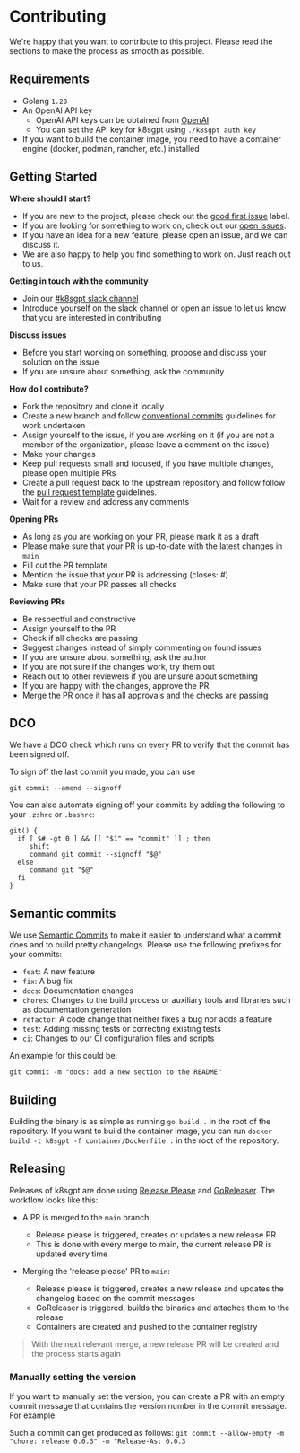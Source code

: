# Contributing
We're happy that you want to contribute to this project. Please read the sections to make the process as smooth as possible.

## Requirements
- Golang `1.20`
- An OpenAI API key
  * OpenAI API keys can be obtained from [OpenAI](https://platform.openai.com/account/api-keys)
  * You can set the API key for k8sgpt using `./k8sgpt auth key`
- If you want to build the container image, you need to have a container engine (docker, podman, rancher, etc.) installed

## Getting Started

**Where should I start?**
- If you are new to the project, please check out the [good first issue](https://github.com/k8sgpt-ai/k8sgpt/labels/good%20first%20issue) label.
- If you are looking for something to work on, check out our [open issues](https://github.com/k8sgpt-ai/k8sgpt/issues).
- If you have an idea for a new feature, please open an issue, and we can discuss it.
- We are also happy to help you find something to work on. Just reach out to us.

**Getting in touch with the community**
* Join our [#k8sgpt slack channel](https://join.slack.com/t/k8sgpt/shared_invite/zt-1rwe5fpzq-VNtJK8DmYbbm~iWL1H34nw)
* Introduce yourself on the slack channel or open an issue to let us know that you are interested in contributing

**Discuss issues**
* Before you start working on something, propose and discuss your solution on the issue
* If you are unsure about something, ask the community

**How do I contribute?**
- Fork the repository and clone it locally
- Create a new branch and follow [conventional commits](https://www.conventionalcommits.org/en/v1.0.0/) guidelines for work undertaken
- Assign yourself to the issue, if you are working on it (if you are not a member of the organization, please leave a comment on the issue)
- Make your changes
- Keep pull requests small and focused, if you have multiple changes, please open multiple PRs
- Create a pull request back to the upstream repository and follow follow the [pull request template](.github/pull_request_template.md) guidelines.
- Wait for a review and address any comments

**Opening PRs**
- As long as you are working on your PR, please mark it as a draft
- Please make sure that your PR is up-to-date with the latest changes in `main`
- Fill out the PR template
- Mention the issue that your PR is addressing (closes: #<id>)
- Make sure that your PR passes all checks

**Reviewing PRs**
- Be respectful and constructive
- Assign yourself to the PR
- Check if all checks are passing
- Suggest changes instead of simply commenting on found issues
- If you are unsure about something, ask the author
- If you are not sure if the changes work, try them out
- Reach out to other reviewers if you are unsure about something
- If you are happy with the changes, approve the PR
- Merge the PR once it has all approvals and the checks are passing

## DCO
We have a DCO check which runs on every PR to verify that the commit has been signed off.

To sign off the last commit you made, you can use

```
git commit --amend --signoff
```

You can also automate signing off your commits by adding the following to your `.zshrc` or `.bashrc`:

```
git() {
  if [ $# -gt 0 ] && [[ "$1" == "commit" ]] ; then
     shift
     command git commit --signoff "$@"
  else
     command git "$@"
  fi
}
```

## Semantic commits
We use [Semantic Commits](https://www.conventionalcommits.org/en/v1.0.0/) to make it easier to understand what a commit does and to build pretty changelogs. Please use the following prefixes for your commits:
- `feat`: A new feature
- `fix`: A bug fix
- `docs`: Documentation changes
- `chores`: Changes to the build process or auxiliary tools and libraries such as documentation generation
- `refactor`: A code change that neither fixes a bug nor adds a feature
- `test`: Adding missing tests or correcting existing tests
- `ci`: Changes to our CI configuration files and scripts

An example for this could be:
```
git commit -m "docs: add a new section to the README"
```

## Building
Building the binary is as simple as running `go build .` in the root of the repository. If you want to build the container image, you can run `docker build -t k8sgpt -f container/Dockerfile .` in the root of the repository.

## Releasing
Releases of k8sgpt are done using [Release Please](https://github.com/googleapis/release-please) and [GoReleaser](https://goreleaser.com/). The workflow looks like this:

* A PR is merged to the `main` branch:
  * Release please is triggered, creates or updates a new release PR
  * This is done with every merge to main, the current release PR is updated every time

* Merging the 'release please' PR to `main`:
  * Release please is triggered, creates a new release and updates the changelog based on the commit messages
  * GoReleaser is triggered, builds the binaries and attaches them to the release
  * Containers are created and pushed to the container registry

> With the next relevant merge, a new release PR will be created and the process starts again

### Manually setting the version
If you want to manually set the version, you can create a PR with an empty commit message that contains the version number in the commit message. For example:

Such a commit can get produced as follows: `git commit --allow-empty -m "chore: release 0.0.3" -m "Release-As: 0.0.3`


